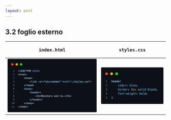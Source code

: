 ```yaml
---
layout: post
---
```


## 3.2 foglio esterno
<table>
<thead>
    <tr>
        <th><pre>index.html</pre></th>
        <th><pre>styles.css</pre></th>
    </tr>
</thead>
<tbody>
  <tr>
    <td>
        <img src="../images/html-stylesimport2.png" />
    </td>
    <td>
        <img src="../images/css-simple.png" />
    </td>
  </tr>
</tbody>
</table>